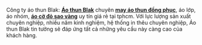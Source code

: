 Công ty áo thun Blak:
<a href="http://aothunblak.vn/" rel="dofollow"><strong>Áo thun Blak</strong></a> chuyên <a href="http://www.mayaothundongphuc.net/" rel="dofollow"><strong>may áo thun đồng phục</strong></a>, áo lớp, áo nhóm, <a href="http://www.aocodosaovang.com/" rel="dofollow"><strong>áo cờ đỏ sao vàng</strong></a> uy tín giá rẻ tại tphcm.
Với lực lượng sản xuất chuyên nghiệp, nhiều năm kinh nghiệm, hệ thống in thêu chuyên nghiệp, Áo thun Blak tin tưởng sẽ đáp ứng tất cả những yêu cầu này càng cao của khách hàng.
